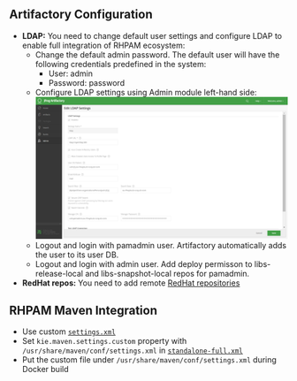 ## Artifactory Configuration
* **LDAP:** You need to change default user settings and configure LDAP to enable full integration of RHPAM ecosystem: 
    * Change the default admin password. The default user will have the following credentials predefined in the system:
        - User: admin
        - Password: password
    * Configure LDAP settings using Admin module left-hand side:
    ![Artifactory-LDAP](/doc/images/artifactory-ldap.png)
    * Logout and login with pamadmin user. Artifactory automatically adds the user to its user DB.
    * Logout and login with admin user. Add deploy permisson to libs-release-local and libs-snapshot-local repos for pamadmin.
* **RedHat repos:** You need to add remote [RedHat repositories](https://access.redhat.com/maven-repository)
## RHPAM Maven Integration
* Use custom [`settings.xml`](https://github.com/selcuksert/docker-images/blob/master/redhat/pam/base/config/settings.xml)
* Set `kie.maven.settings.custom` property with `/usr/share/maven/conf/settings.xml` in [`standalone-full.xml`](https://github.com/selcuksert/docker-images/blob/master/redhat/pam/base/config/standalone-full.xml)
* Put the custom file under `/usr/share/maven/conf/settings.xml` during Docker build

